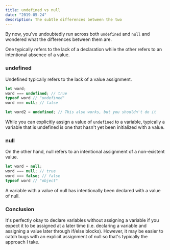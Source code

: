 ```yaml
---
title: undefined vs null
date: "2019-05-24"
description: The subtle differences between the two
---
```


By now, you've undoubtedly run across both <code>undefined</code> and <code>null</code> and wondered what the differences between them are.

One typically refers to the lack of a declaration while the other refers to an intentional absence of a value.

<h3>undefined</h3>

Undefined typically refers to the lack of a value assignment.

```javascript
let word;
word === undefined; // true
typeof word // "undefined"
word === null; // false

let word2 = undefined; // This also works, but you shouldn't do it
```

While you can explicitly assign a value of <code>undefined</code> to a variable, typically a variable that is undefined is one that hasn't yet been initialized with a value.

<h3>null</h3>

On the other hand, null refers to an intentional assignment of a non-existent value.

```javascript
let word = null;
word === null; // true
word === false; // false
typeof word // "object"
```

A variable with a value of null has intentionally been declared with a value of null.

<h3>Conclusion</h3>

It's perfectly okay to declare variables without assigning a variable if you expect it to be assigned at a later time (i.e. declaring a variable and assigning a value later through if/else blocks). However, it may be easier to catch bugs with an explicit assignment of null so that's typically the approach I take.